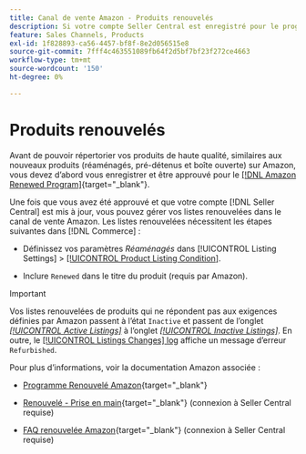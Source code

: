 ```yaml
---
title: Canal de vente Amazon - Produits renouvelés
description: Si votre compte Seller Central est enregistré pour le programme renouvelé, vous pouvez gérer vos listes renouvelées dans Amazon Sales Channel.
feature: Sales Channels, Products
exl-id: 1f828893-ca56-4457-bf8f-8e2d056515e8
source-git-commit: 7fff4c463551089fb64f2d5bf7bf23f272ce4663
workflow-type: tm+mt
source-wordcount: '150'
ht-degree: 0%

---
```


# Produits renouvelés

Avant de pouvoir répertorier vos produits de haute qualité, similaires aux nouveaux produits (réaménagés, pré-détenus et boîte ouverte) sur Amazon, vous devez d’abord vous enregistrer et être approuvé pour le [[!DNL Amazon Renewed Program]](https://sell.amazon.com/programs/renewed.html){target="_blank"}.

Une fois que vous avez été approuvé et que votre compte [!DNL Seller Central] est mis à jour, vous pouvez gérer vos listes renouvelées dans le canal de vente Amazon. Les listes renouvelées nécessitent les étapes suivantes dans [!DNL Commerce] :

- Définissez vos paramètres _Réaménagés_ dans [!UICONTROL Listing Settings] > [[!UICONTROL Product Listing Condition]](./product-listing-condition.md).

- Inclure `Renewed` dans le titre du produit (requis par Amazon).

>[!IMPORTANT]
>
>Vos listes renouvelées de produits qui ne répondent pas aux exigences définies par Amazon passent à l’état `Inactive` et passent de l’onglet *[[!UICONTROL Active Listings]](./active-listings.md)* à l’onglet *[[!UICONTROL Inactive Listings]](./inactive-listings.md)*. En outre, le [[!UICONTROL Listings Changes] log](./listing-changes-log.md) affiche un message d’erreur `Refurbished`.

Pour plus d’informations, voir la documentation Amazon associée :

- [Programme Renouvelé Amazon](https://sell.amazon.com/programs/renewed.html){target="_blank"}

- [Renouvelé - Prise en main](https://sellercentral.amazon.com/gp/help/help.html/?itemID=201648580){target="_blank"} (connexion à Seller Central requise)

- [FAQ renouvelée Amazon](https://sellercentral.amazon.com/gp/help/help.html?itemID=202190060){target="_blank"} (connexion à Seller Central requise)
